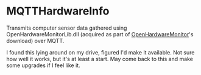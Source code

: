# MQTTHardwareInfo
Transmits computer sensor data gathered using OpenHardwareMonitorLib.dll (acquired as part of [OpenHardwareMonitor](https://openhardwaremonitor.org/)'s download) over MQTT. 

I found this lying around on my drive, figured I'd make it available. Not sure how well it works, but it's at least a start. 
May come back to this and make some upgrades if I feel like it.
